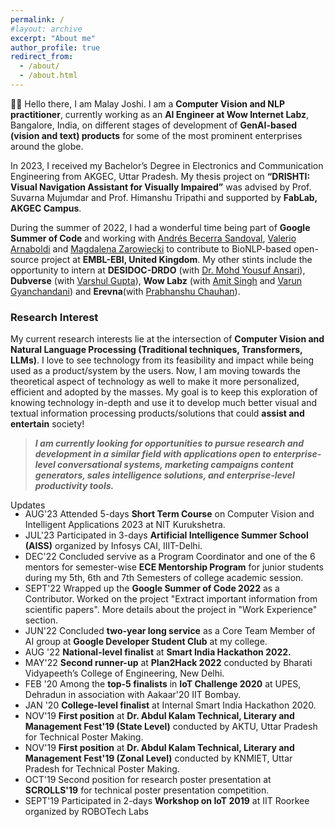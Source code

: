 ```yaml
---
permalink: /
#layout: archive
excerpt: "About me"
author_profile: true
redirect_from:
  - /about/
  - /about.html
---
```


<div hidden="hidden">
<script type="text/javascript" id="clustrmaps" src="//clustrmaps.com/map_v2.js?d=P0DmcjPhTVQDSVsO6eLpfLlblpD7aYEdFi8dEehI1TI&cl=ffffff&w=a"></script>
</div>

<span class="small_font"> 👋🏼 Hello there, I am Malay Joshi. I am a <b>Computer Vision and NLP practitioner</b>, currently working as an <b>AI Engineer at Wow Internet Labz</b>, Bangalore, India, on different stages of development of <b>GenAI-based (vision and text) products</b> for some of the most prominent enterprises around the globe.

In 2023, I received my Bachelor’s Degree in Electronics and Communication Engineering from AKGEC, Uttar Pradesh. My thesis project on <b>“DRISHTI: Visual Navigation Assistant for Visually Impaired”</b> was advised by Prof. Suvarna Mujumdar and Prof. Himanshu Tripathi and supported by <b>FabLab, AKGEC Campus</b>.

During the summer of 2022, I had a wonderful time being part of <b>Google Summer of Code</b> and working with <a target="_blank" href="https://www.ebi.ac.uk/people/person/andres-becerra-sandoval/">Andrés Becerra Sandoval</a>, <a target="_blank" href="https://scholar.google.com/citations?user=PLWzrw8AAAAJ&hl=en">Valerio Arnaboldi</a> and <a target="_blank" href="https://www.infectiousdisease.cam.ac.uk/directory/mz3%40sanger.ac.uk">Magdalena Zarowiecki</a> to contribute to BioNLP-based open-source project at <b>EMBL-EBI, United Kingdom</b>. My other stints include the opportunity to intern at <b>DESIDOC-DRDO</b> (with <a target="_blank" href="https://scholar.google.com/citations?user=-QAY-S0AAAAJ&hl=en">Dr. Mohd Yousuf Ansari</a>), <b>Dubverse</b> (with <a target="_blank" href="https://www.linkedin.com/in/varshul/">Varshul Gupta</a>), <b>Wow Labz</b> (with <a target="_blank" href="https://www.linkedin.com/in/startupamit/">Amit Singh</a> and <a target="_blank" href="https://www.linkedin.com/in/varunsays/">Varun Gyanchandani</a>) and <b>Erevna</b>(with <a target="_blank" href="https://www.linkedin.com/in/prabhanshuchauhan/">Prabhanshu Chauhan</a>). 

<h3>Research Interest</h3>

<span class="small_font">My current research interests lie at the intersection of <b>Computer Vision and Natural Language Processing (Traditional techniques, Transformers, LLMs)</b>. I love to see technology from its feasibility and impact while being used as a product/system by the users. Now, I am moving towards the theoretical aspect of technology as well to make it more personalized, efficient and adopted by the masses. My goal is to keep this exploration of knowing technology in-depth and use it to develop much better visual and textual information processing products/solutions that could <b>assist and entertain</b> society!</span>

> __*I am currently looking for opportunities to pursue research and development in a similar field with applications open to enterprise-level conversational systems, marketing campaigns content generators, sales intelligence solutions, and enterprise-level productivity tools.*__

<div class="recent_updates">Updates</div>
<ul style="margin-top:-3px" class="updates">
	<li><span class="updates-month">AUG'23</span> <span class="updates-content">Attended 5-days <b>Short Term Course</b> on Computer Vision and Intelligent Applications 2023 at NIT Kurukshetra.</span></li>
	<li><span class="updates-month">JUL'23</span> <span class="updates-content">Participated in 3-days <b>Artificial Intelligence Summer School (AISS)</b> organized by Infosys CAI, IIIT-Delhi.</span></li>
	<li><span class="updates-month">DEC'22</span> <span class="updates-content">Concluded servive as a Program Coordinator and one of the 6 mentors for semester-wise <b>ECE Mentorship Program</b> for junior students during my 5th, 6th and 7th Semesters of college academic session.</span></li>	
	<li><span class="updates-month">SEPT'22</span> <span class="updates-content">Wrapped up the <b>Google Summer of Code 2022</b> as a Contributor. Worked on the project "Extract important information from scientific papers". More details about the project in "Work Experience" section.</span></li>		
	<li><span class="updates-month">JUN'22</span> <span class="updates-content">Concluded <b>two-year long service</b> as a Core Team Member of AI group at <b>Google Developer Student Club</b> at my college.</span></li>
	<li><span class="updates-month">AUG '22</span> <span class="updates-content"><b>National-level finalist</b> at <b>Smart India Hackathon 2022.</b></span></li>	
	<li><span class="updates-month">MAY'22</span> <span class="updates-content"><b>Second runner-up</b> at <b>Plan2Hack 2022</b> conducted by Bharati Vidyapeeth’s College of Engineering, New Delhi.</span></li>
	<li><span class="updates-month">FEB '20</span> <span class="updates-content">Among the <b>top-5 finalists</b> in <b>IoT Challenge 2020</b> at UPES, Dehradun in association with Aakaar'20 IIT Bombay.</span></li>	
	<li><span class="updates-month">JAN '20</span> <span class="updates-content"> <b>College-level finalist</b> at Internal Smart India Hackathon 2020.</span></li>	
	<li><span class="updates-month">NOV'19</span> <span class="updates-content"><b>First position</b> at <b>Dr. Abdul Kalam Technical, Literary and Management Fest'19 (State Level)</b> conducted by AKTU, Uttar Pradesh for Technical Poster Making.</span></li>
	<li><span class="updates-month">NOV'19</span> <span class="updates-content"><b>First position</b> at <b>Dr. Abdul Kalam Technical, Literary and Management Fest'19 (Zonal Level)</b> conducted by KNMIET, Uttar Pradesh for Technical Poster Making.</span></li>	
	<li><span class="updates-month">OCT'19</span> <span class="updates-content">Second position for research poster presentation at <b>SCROLLS'19</b> for technical poster presentation competition.</span></li>			
	<li><span class="updates-month">SEPT'19</span> <span class="updates-content">Participated in 2-days <b>Workshop on IoT 2019</b> at IIT Roorkee organized by ROBOTech Labs</span></li>
</ul>	